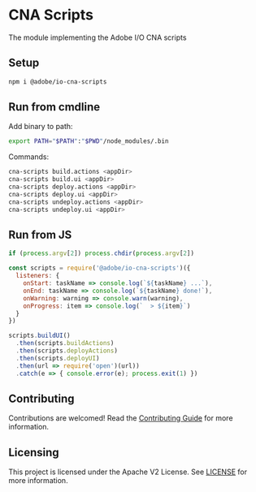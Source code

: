 # CNA Scripts

The module implementing the Adobe I/O CNA scripts

## Setup

```bash
npm i @adobe/io-cna-scripts
```

## Run from cmdline

Add binary to path:

```bash
export PATH="$PATH":"$PWD"/node_modules/.bin
```

Commands:

```bash
cna-scripts build.actions <appDir>
cna-scripts build.ui <appDir>
cna-scripts deploy.actions <appDir>
cna-scripts deploy.ui <appDir>
cna-scripts undeploy.actions <appDir>
cna-scripts undeploy.ui <appDir>
```

## Run from JS

```js
if (process.argv[2]) process.chdir(process.argv[2])

const scripts = require('@adobe/io-cna-scripts')({
  listeners: {
    onStart: taskName => console.log(`${taskName} ...`),
    onEnd: taskName => console.log(`${taskName} done!`),
    onWarning: warning => console.warn(warning),
    onProgress: item => console.log(`  > ${item}`)
  }
})

scripts.buildUI()
  .then(scripts.buildActions)
  .then(scripts.deployActions)
  .then(scripts.deployUI)
  .then(url => require('open')(url))
  .catch(e => { console.error(e); process.exit(1) })
```

## Contributing

Contributions are welcomed! Read the [Contributing Guide](./.github/CONTRIBUTING.md) for more information.

## Licensing

This project is licensed under the Apache V2 License. See [LICENSE](LICENSE) for more information.
